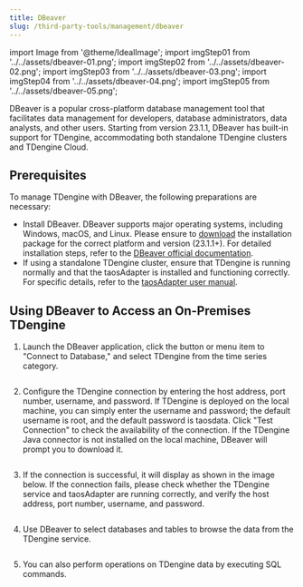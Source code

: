 ```yaml
---
title: DBeaver
slug: /third-party-tools/management/dbeaver
---
```


import Image from '@theme/IdealImage';
import imgStep01 from '../../assets/dbeaver-01.png';
import imgStep02 from '../../assets/dbeaver-02.png';
import imgStep03 from '../../assets/dbeaver-03.png';
import imgStep04 from '../../assets/dbeaver-04.png';
import imgStep05 from '../../assets/dbeaver-05.png';

DBeaver is a popular cross-platform database management tool that facilitates data management for developers, database administrators, data analysts, and other users. Starting from version 23.1.1, DBeaver has built-in support for TDengine, accommodating both standalone TDengine clusters and TDengine Cloud.

## Prerequisites

To manage TDengine with DBeaver, the following preparations are necessary:

- Install DBeaver. DBeaver supports major operating systems, including Windows, macOS, and Linux. Please ensure to [download](https://dbeaver.io/download/) the installation package for the correct platform and version (23.1.1+). For detailed installation steps, refer to the [DBeaver official documentation](https://github.com/dbeaver/dbeaver/wiki/Installation).
- If using a standalone TDengine cluster, ensure that TDengine is running normally and that the taosAdapter is installed and functioning correctly. For specific details, refer to the [taosAdapter user manual](../../../tdengine-reference/components/taosadapter/).

## Using DBeaver to Access an On-Premises TDengine

1. Launch the DBeaver application, click the button or menu item to "Connect to Database," and select TDengine from the time series category.

   <figure>
   <Image img={imgStep01} alt=""/>
   </figure>

2. Configure the TDengine connection by entering the host address, port number, username, and password. If TDengine is deployed on the local machine, you can simply enter the username and password; the default username is root, and the default password is taosdata. Click "Test Connection" to check the availability of the connection. If the TDengine Java connector is not installed on the local machine, DBeaver will prompt you to download it.

   <figure>
   <Image img={imgStep02} alt=""/>
   </figure>

3. If the connection is successful, it will display as shown in the image below. If the connection fails, please check whether the TDengine service and taosAdapter are running correctly, and verify the host address, port number, username, and password.

   <figure>
   <Image img={imgStep03} alt=""/>
   </figure>

4. Use DBeaver to select databases and tables to browse the data from the TDengine service.

   <figure>
   <Image img={imgStep04} alt=""/>
   </figure>

5. You can also perform operations on TDengine data by executing SQL commands.

   <figure>
   <Image img={imgStep05} alt=""/>
   </figure>
